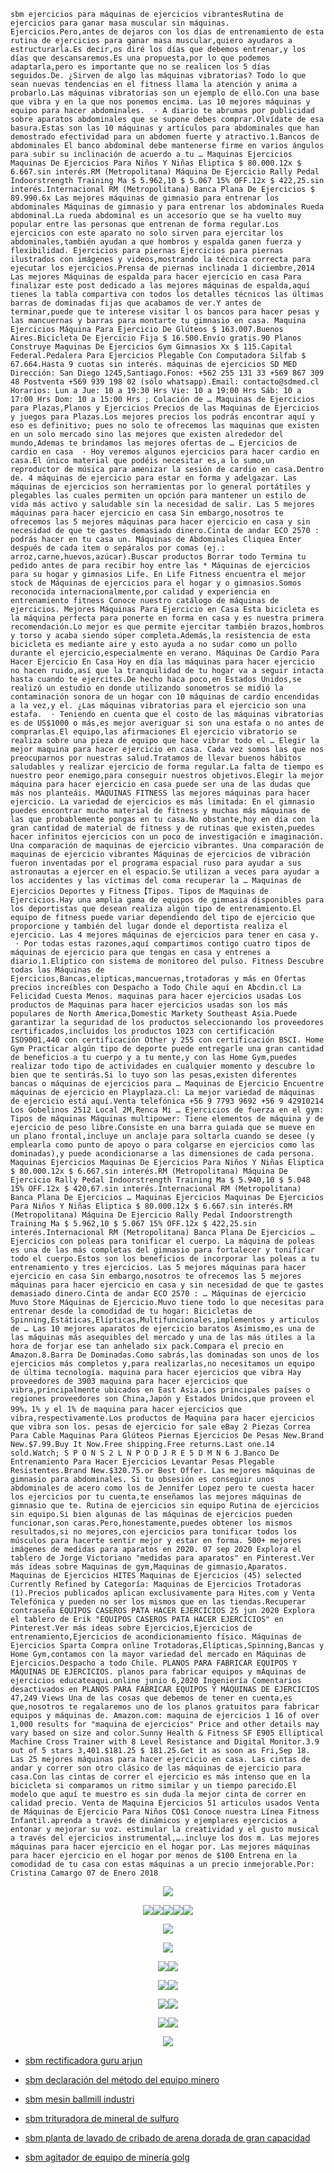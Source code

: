 
```
sbm ejercicios para máquinas de ejercicios vibrantesRutina de ejercicios para ganar masa muscular sin máquinas. Ejercicios.Pero,antes de dejaros con los días de entrenamiento de esta rutina de ejercicios para ganar masa muscular,quiero ayudaros a estructurarla.Es decir,os diré los días que debemos entrenar,y los días que descansaremos.Es una propuesta,por lo que podemos adaptarla,pero es importante que no se realicen los 5 días seguidos.De. ¿Sirven de algo las máquinas vibratorias? Todo lo que sean nuevas tendencias en el fitness llama la atención y anima a probarlo.Las máquinas vibratorias son un ejemplo de ello.Con una base que vibra y en la que nos ponemos encima. Las 10 mejores máquinas y equipo para hacer abdominales.  · A diario te abrumas por publicidad sobre aparatos abdominales que se supone debes comprar.Olvídate de esa basura.Estas son las 10 máquinas y artículos para abdominales que han demostrado efectividad para un abdomen fuerte y atractivo.1.Bancos de abdominales El banco abdominal debe mantenerse firme en varios ángulos para subir su inclinación de acuerdo a tu … Maquinas Ejercicios Maquinas De Ejercicios Para Niños Y Niñas Eliptica $ 80.000.12x $ 6.667.sin interés.RM (Metropolitana) Máquina De Ejercicio Rally Pedal Indoorstrength Training Ma $ 5.962,10 $ 5.067 15% OFF.12x $ 422,25.sin interés.Internacional RM (Metropolitana) Banca Plana De Ejercicios $ 89.990.6x Las mejores máquinas de gimnasio para entrenar los abdominales Máquinas de gimnasio y para entrenar los abdominales Rueda abdominal.La rueda abdominal es un accesorio que se ha vuelto muy popular entre las personas que entrenan de forma regular.Los ejercicios con este aparato no solo sirven para ejercitar los abdominales,también ayudan a que hombros y espalda ganen fuerza y flexibilidad. Ejercicios para piernas Ejercicios para piernas ilustrados con imágenes y videos,mostrando la técnica correcta para ejecutar los ejercicios.Prensa de piernas inclinada 1 diciembre,2014 Las mejores Máquinas de espalda para hacer ejercicio en casa Para finalizar este post dedicado a las mejores máquinas de espalda,aquí tienes la tabla compartiva con todos los detalles técnicos las últimas barras de dominadas fijas que acabamos de ver.Y antes de terminar,puede que te interese visitar l os bancos para hacer pesas y las mancuernas y barras para montarte tu gimnasio en casa. Maquina Ejercicios Máquina Para Ejercicio De Glúteos $ 163.007.Buenos Aires.Bicicleta De Ejercicio Fija $ 16.500.Envío gratis.90 Planos Construye Maquinas De Ejercicios Gym Gimnasios Xx $ 115.Capital Federal.Pedalera Para Ejercicios Plegable Con Computadora Silfab $ 67.664.Hasta 9 cuotas sin interés. máquinas de ejercicios SD MED Dirección: San Diego 1245,Santiago.Fonos: +562 255 131 33 +569 867 309 48 Postventa +569 939 198 02 (sólo whatsapp).Email: contacto@sdmed.cl Horarios: Lun a Jue: 10 a 19:30 Hrs Vie: 10 a 19:00 Hrs Sáb: 10 a 17:00 Hrs Dom: 10 a 15:00 Hrs ; Colación de … Maquinas de Ejercicios para Plazas,Planos y Ejercicios Precios de las Maquinas de Ejercicios y juegos para Plazas.Los mejores precios los podrás encontrar aquí y eso es definitivo; pues no solo te ofrecemos las maquinas que existen en un solo mercado sino las mejores que existen alrededor del mundo,Ademas te brindamos las mejores ofertas de … Ejercicios de cardio en casa  · Hoy veremos algunos ejercicios para hacer cardio en casa.El único material que podéis necesitar es,a lo sumo,un reproductor de música para amenizar la sesión de cardio en casa.Dentro de. 4 máquinas de ejercicio para estar en forma y adelgazar. Las máquinas de ejercicios son herramientas por lo general portátiles y plegables las cuales permiten un opción para mantener un estilo de vida más activo y saludable sin la necesidad de salir. Las 5 mejores máquinas para hacer ejercicio en casa Sin embargo,nosotros te ofrecemos las 5 mejores máquinas para hacer ejercicio en casa y sin necesidad de que te gastes demasiado dinero.Cinta de andar ECO 2570 : podrás hacer en tu casa un. Máquinas de Abdominales Cliquea Enter después de cada item o sepáralos por comas (ej.: arroz,carne,huevos,azúcar).Buscar productos Borrar todo Termina tu pedido antes de para recibir hoy entre las * Máquinas de ejercicios para su hogar y gimnasios Life. En Life Fitness encuentra el mejor stock de Máquinas de ejercicios para el hogar y o gimnasios.Somos reconocida internacionalmente,por calidad y experiencia en entrenamiento fitness Conoce nuestro catálogo de máquinas de ejercicios. Mejores Máquinas Para Ejercicio en Casa Esta bicicleta es la máquina perfecta para ponerte en forma en casa y es nuestra primera recomendación.Lo mejor es que permite ejercitar también brazos,hombros y torso y acaba siendo súper completa.Además,la resistencia de esta bicicleta es mediante aire y esto ayuda a no sudar como un pollo durante el ejercicio,especialmente en verano. Máquinas De Cardio Para Hacer Ejercicio En Casa Hoy en día las máquinas para hacer ejercicio no hacen ruido,así que la tranquilidad de tu hogar va a seguir intacta hasta cuando te ejercites.De hecho haca poco,en Estados Unidos,se realizó un estudio en donde utilizando sonometros se midió la contaminación sonora de un hogar con 10 máquinas de cardio encendidas a la vez,y el. ¿Las máquinas vibratorias para el ejercicio son una estafa.  · Teniendo en cuenta que el costo de las máquinas vibratorias es de US$1000 o más,es mejor averiguar si son una estafa o no antes de comprarlas.El equipo,las afirmaciones El ejercicio vibratorio se realiza sobre una pieza de equipo que hace vibrar todo el … Elegir la mejor maquina para hacer ejercicio en casa. Cada vez somos las que nos preocuparnos por nuestras salud.Tratamos de llevar buenos hábitos saludables y realizar ejercicio de forma regular.La falta de tiempo es nuestro peor enemigo,para conseguir nuestros objetivos.Elegir la mejor máquina para hacer ejercicio en casa puede ser una de las dudas que más nos planteáis. MÁQUINAS FITNESS las mejores máquinas para hacer ejercicio. La variedad de ejercicios es más limitada: En el gimnasio puedes encontrar mucho material de fitness y muchas más máquinas de las que probablemente pongas en tu casa.No obstante,hoy en día con la gran cantidad de material de fitness y de rutinas que existen,puedes hacer infinitos ejercicios con un poco de investigación e imaginación. Una comparación de maquinas de ejercicio vibrantes. Una comparación de maquinas de ejercicio vibrantes Máquinas de ejercicios de vibración fueron inventadas por el programa espacial ruso para ayudar a sus astronautas a ejercer en el espacio.Se utilizan a veces para ayudar a los accidentes y las víctimas del coma recuperar la … Maquinas de Ejercicios Deportes y Fitness【Tipos. Tipos de Maquinas de Ejercicios.Hay una amplia gama de equipos de gimnasia disponibles para los deportistas que desean realiza algún tipo de entrenamiento.El equipo de fitness puede variar dependiendo del tipo de ejercicio que proporcione y también del lugar donde el deportista realiza el ejercicio. Las 4 mejores máquinas de ejercicios para tener en casa y.  · Por todas estas razones,aquí compartimos contigo cuatro tipos de máquinas de ejercicio para que tengas en casa y entrenes a diario.1.Elíptico con sistema de monitoreo del pulso. Fitness Descubre todas las Máquinas de Ejercicios,Bancas,elipticas,mancuernas,trotadoras y más en Ofertas precios increíbles con Despacho a Todo Chile aquí en Abcdin.cl La Felicidad Cuesta Menos. maquinas para hacer ejercicios usadas Los productos de Maquinas para hacer ejercicios usadas son los más populares de North America,Domestic Markety Southeast Asia.Puede garantizar la seguridad de los productos seleccionando los proveedores certificados,incluidos los productos 1023 con certificación ISO9001,440 con certificación Other y 255 con certificación BSCI. Home Gym Practicar algún tipo de deporte puede entregarle una gran cantidad de beneficios a tu cuerpo y a tu mente,y con las Home Gym,puedes realizar todo tipo de actividades en cualquier momento y descubre lo bien que te sentirás.Si lo tuyo son las pesas,existen diferentes bancas o máquinas de ejercicios para … Maquinas de Ejercicio Encuentre máquinas de ejercicio en Playplaza.cl: La mejor variedad de máquinas de ejercicio está aquí.Venta telefónica +56 9 7793 9692 +56 9 42910214 Los Gobelinos 2512 Local 2M,Renca Mi … Ejercicios de fuerza en el gym: Tipos de máquinas Máquinas multipower: Tiene elementos de máquina y de ejercicio de peso libre.Consiste en una barra guiada que se mueve en un plano frontal,incluye un anclaje para soltarla cuando se desee (y emplearla como punto de apoyo o para colgarse en ejercicios como las dominadas),y puede acondicionarse a las dimensiones de cada persona. Maquinas Ejercicios Maquinas De Ejercicios Para Niños Y Niñas Eliptica $ 80.000.12x $ 6.667.sin interés.RM (Metropolitana) Máquina De Ejercicio Rally Pedal Indoorstrength Training Ma $ 5.940,10 $ 5.048 15% OFF.12x $ 420,67.sin interés.Internacional RM (Metropolitana) Banca Plana De Ejercicios … Maquinas Ejercicios Maquinas De Ejercicios Para Niños Y Niñas Eliptica $ 80.000.12x $ 6.667.sin interés.RM (Metropolitana) Máquina De Ejercicio Rally Pedal Indoorstrength Training Ma $ 5.962,10 $ 5.067 15% OFF.12x $ 422,25.sin interés.Internacional RM (Metropolitana) Banca Plana De Ejercicios … Ejercicios con poleas para tonificar el cuerpo. La máquina de poleas es una de las más completas del gimnasio para fortalecer y tonificar todo el cuerpo.Estos son los beneficios de incorporar las poleas a tu entrenamiento y tres ejercicios. Las 5 mejores máquinas para hacer ejercicio en casa Sin embargo,nosotros te ofrecemos las 5 mejores máquinas para hacer ejercicio en casa y sin necesidad de que te gastes demasiado dinero.Cinta de andar ECO 2570 : … Máquinas de ejercicio Muvo Store Máquinas de Ejercicio.Muvo tiene todo lo que necesitas para entrenar desde la comodidad de tu hogar: Bicicletas de Spinning,Estáticas,Elípticas,Multifuncionales,implementos y articulos de … Las 10 mejores aparatos de ejercicio baratos Asimismo,es una de las máquinas más asequibles del mercado y una de las más útiles a la hora de forjar ese tan anhelado six pack.Compara el precio en Amazon.8.Barra De Dominadas.Como sabrás,las dominadas son unos de los ejercicios más completos y,para realizarlas,no necesitamos un equipo de última tecnología. maquina para hacer ejercicios que vibra Hay proveedores de 3903 maquina para hacer ejercicios que vibra,principalmente ubicados en East Asia.Los principales países o regiones proveedores son China,Japón y Estados Unidos,que proveen el 99%，1% y el 1% de maquina para hacer ejercicios que vibra,respectivamente.Los productos de Maquina para hacer ejercicios que vibra son los. pesas de ejercicio for sale eBay 2 Piezas Correa Para Cable Maquinas Para Glúteos Piernas Ejercicios De Pesas New.Brand New.$7.99.Buy It Now.Free shipping.Free returns.Last one.14 sold.Watch; S P O N S 2 L N P O D J R E 5 D M N 6 J.Banco De Entrenamiento Para Hacer Ejercicios Levantar Pesas Plegable Resistentes.Brand New.$320.75.or Best Offer. Las mejores máquinas de gimnasio para abdominales. Si tu obsesión es conseguir unos abdominales de acero como los de Jennifer Lopez pero te cuesta hacer los ejercicios por tu cuenta,te enseñamos las mejores máquinas de gimnasio que te. Rutina de ejercicios sin equipo Rutina de ejercicios sin equipo.Si bien algunas de las máquinas de ejercicios pueden funcionar,son caras.Pero,honestamente,puedes obtener los mismos resultados,si no mejores,con ejercicios para tonificar todos los músculos para hacerte sentir mejor y estar en forma. 500+ mejores imágenes de medidas para aparatos en 2020. 07 sep 2020 Explora el tablero de Jorge Victoriano "medidas para aparatos" en Pinterest.Ver más ideas sobre Maquinas de gym,Maquinas de gimnasio,Aparatos. Maquinas de Ejercicios HITES Maquinas de Ejercicios (45) selected Currently Refined by Categoría: Maquinas de Ejercicios Trotadoras (1).Precios publicados aplican exclusivamente para Hites.com y Venta Telefónica y pueden no ser los mismos que en las tiendas.Recuperar contraseña EQUIPOS CASEROS PATA HACER EJERCICIOS 25 jun 2020 Explora el tablero de Erik "EQUIPOS CASEROS PATA HACER EJERCICIOS" en Pinterest.Ver más ideas sobre Ejercicios,Ejercicios de entrenamiento,Ejercicios de acondicionamiento físico. Máquinas de Ejercicios Sparta Compra online Trotadoras,Elípticas,Spinning,Bancas y Home Gym,contamos con la mayor variedad del mercado en Máquinas de Ejercicios.Despacho a todo Chile. PLANOS PARA FABRICAR EQUIPOS Y MÁQUINAS DE EJERCICIOS. planos para fabricar equipos y mÁquinas de ejercicios educateaqui.online junio 6,2020 Ingeniería Comentarios desactivados en PLANOS PARA FABRICAR EQUIPOS Y MÁQUINAS DE EJERCICIOS 47,249 Views Una de las cosas que debemos de tener en cuenta,es que,nosotros te regalaremos uno de los planos gratuitos para fabricar equipos y máquinas de. Amazon.com: maquina de ejercicios 1 16 of over 1,000 results for "maquina de ejercicios" Price and other details may vary based on size and color.Sunny Health & Fitness SF E905 Elliptical Machine Cross Trainer with 8 Level Resistance and Digital Monitor.3.9 out of 5 stars 3,401.$181.25 $ 181.25.Get it as soon as Fri,Sep 18. Las 25 mejores máquinas para hacer ejercicio en casa. Las cintas de andar y correr son otro clásico de las máquinas de ejercicio para casa.Con las cintas de correr el ejercicio es más intenso que en la bicicleta si comparamos un ritmo similar y un tiempo parecido.El modelo que aquí te muestro es sin duda la mejor cinta de correr en calidad precio. Venta de Maquina Ejercicios 51 articulos usados Venta de Máquinas de Ejercicio Para Niños CO$1 Conoce nuestra Línea Fitness Infantil.aprenda a través de dinámicos y ejemplares ejercicios a entonar y mejorar su voz. estimular la creatividad y el gusto musical a través del ejercicios instrumental,….incluye los dos m. Las mejores máquinas para hacer ejercicio en el hogar por. Las mejores máquinas para hacer ejercicio en el hogar por menos de $100 Entrena en la comodidad de tu casa con estas máquinas a un precio inmejorable.Por: Cristina Camargo 07 de Enero 2018 
```

<div align="center">

<a href="https://es-crusher.shibang-china.com/github&k=sbm+ejercicios+para+m%C3%A1quinas+de+ejercicios+vibrantes"><img src="https://static.shibang-china.com/es/crusher/logo.jpg"></a>

<a href="https://es-crusher.shibang-china.com/github&k=sbm+ejercicios+para+m%C3%A1quinas+de+ejercicios+vibrantes"><img src="https://static.shibang-china.com/es/crusher/index.jpg"></a><a href="https://es-crusher.shibang-china.com/material.htmlgithub&k=sbm+ejercicios+para+m%C3%A1quinas+de+ejercicios+vibrantes"><img src="https://static.shibang-china.com/es/crusher/material.jpg"></a><a href="https://es-crusher.shibang-china.com/application.htmlgithub&k=sbm+ejercicios+para+m%C3%A1quinas+de+ejercicios+vibrantes"><img src="https://static.shibang-china.com/es/crusher/application.jpg"></a><a href="https://es-crusher.shibang-china.com/aboutus.htmlgithub&k=sbm+ejercicios+para+m%C3%A1quinas+de+ejercicios+vibrantes"><img src="https://static.shibang-china.com/es/crusher/aboutus.jpg"></a><a href="https://es-crusher.shibang-china.com/contact.htmlgithub&k=sbm+ejercicios+para+m%C3%A1quinas+de+ejercicios+vibrantes"><img src="https://static.shibang-china.com/es/crusher/contact.jpg"></a>

<a href="https://es-crusher.shibang-china.com/github&k=sbm+ejercicios+para+m%C3%A1quinas+de+ejercicios+vibrantes"><img src="https://static.shibang-china.com/es/crusher/banner.jpg"></a>

<a href="https://swt.shibang-china.com/github&k=sbm+ejercicios+para+m%C3%A1quinas+de+ejercicios+vibrantes"><img src="https://static.shibang-china.com/es/crusher/text.jpg"></a>

<a href="https://swt.shibang-china.com/github&k=sbm+ejercicios+para+m%C3%A1quinas+de+ejercicios+vibrantes"><img src="https://static.shibang-china.com/es/crusher/chat.jpg"></a><a href="https://es-crusher.shibang-china.com/contact.htmlgithub&k=sbm+ejercicios+para+m%C3%A1quinas+de+ejercicios+vibrantes"><img src="https://static.shibang-china.com/es/crusher/message.jpg"></a>

<a href="https://es-crusher.shibang-china.com/products/pe.htmlgithub&k=sbm+ejercicios+para+m%C3%A1quinas+de+ejercicios+vibrantes"><img src="https://static.shibang-china.com/es/crusher/pe.jpg"></a><a href="https://es-crusher.shibang-china.com/products/pf.htmlgithub&k=sbm+ejercicios+para+m%C3%A1quinas+de+ejercicios+vibrantes"><img src="https://static.shibang-china.com/es/crusher/pf.jpg"></a>

<a href="https://es-crusher.shibang-china.com/products/hpt.htmlgithub&k=sbm+ejercicios+para+m%C3%A1quinas+de+ejercicios+vibrantes"><img src="https://static.shibang-china.com/es/crusher/hpt.jpg"></a><a href="https://es-crusher.shibang-china.com/products/vsi.htmlgithub&k=sbm+ejercicios+para+m%C3%A1quinas+de+ejercicios+vibrantes"><img src="https://static.shibang-china.com/es/crusher/vsi.jpg"></a>

<a href="https://es-crusher.shibang-china.com/products/klv.htmlgithub&k=sbm+ejercicios+para+m%C3%A1quinas+de+ejercicios+vibrantes"><img src="https://static.shibang-china.com/es/crusher/klv.jpg"></a><a href="https://es-crusher.shibang-china.com/products/portable.htmlgithub&k=sbm+ejercicios+para+m%C3%A1quinas+de+ejercicios+vibrantes"><img src="https://static.shibang-china.com/es/crusher/portable.jpg"></a>

<a href="https://swt.shibang-china.com/github&k=sbm+ejercicios+para+m%C3%A1quinas+de+ejercicios+vibrantes"><img src="https://static.shibang-china.com/es/crusher/case.jpg"></a>

</div>


* [sbm rectificadora guru arjun](sbm%20rectificadora%20guru%20arjun.md)

* [sbm declaración del método del equipo minero](sbm%20declaraci%C3%B3n%20del%20m%C3%A9todo%20del%20equipo%20minero.md)

* [sbm mesin ballmill industri](sbm%20mesin%20ballmill%20industri.md)

* [sbm trituradora de mineral de sulfuro](sbm%20trituradora%20de%20mineral%20de%20sulfuro.md)

* [sbm planta de lavado de cribado de arena dorada de gran capacidad](sbm%20planta%20de%20lavado%20de%20cribado%20de%20arena%20dorada%20de%20gran%20capacidad.md)

* [sbm agitador de equipo de minería golg](sbm%20agitador%20de%20equipo%20de%20miner%C3%ADa%20golg.md)